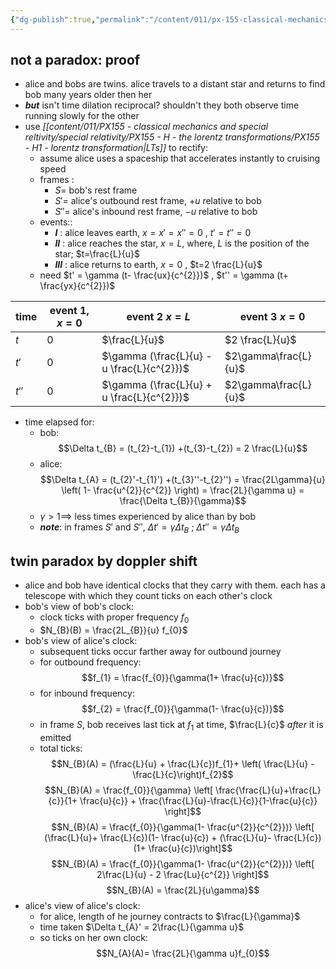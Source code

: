 ```yaml
---
{"dg-publish":true,"permalink":"/content/011/px-155-classical-mechanics-and-special-reltivity/special-relativity/px-155-h-the-lorentz-transformations/px-155-h5-the-twin-paradox/","created":"2024-10-01T18:27:09.778+01:00","updated":"2024-11-26T19:58:39.214+00:00"}
---
```


## not a paradox: proof
- alice and bobs are twins. alice travels to a distant star and returns to find bob many years older then her
- ***but*** isn't time dilation reciprocal? shouldn't they both observe time running slowly for the other
- use *[[content/011/PX155 - classical mechanics and special reltivity/special relativity/PX155 - H - the lorentz transformations/PX155 - H1 - lorentz transformation\|LTs]]* to rectify:
	- assume alice uses a spaceship that accelerates instantly to cruising speed
	- frames :
		- $S =$ bob's rest frame
		- $S'=$ alice's outbound rest frame, $+u$ relative to bob
		- $S''=$ alice's inbound rest frame, $-u$ relative to bob
	- events::
		- **$I$** : alice leaves earth, $x=x'=x''=0$ , $t'=t''=0$
		- **$II$** : alice reaches the star, $x=L$, where, $L$ is the position of the star; $t=\frac{L}{u}$
		- **$III$** : alice returns to earth, $x=0$ , $t=2 \frac{L}{u}$
	- need $t' = \gamma (t- \frac{ux}{c^{2}})$ ,  $t'' = \gamma (t+ \frac{yx}{c^{2}})$

| time  | event 1, $x=0$ | event 2 $x=L$                              | event 3 $x=0$          |
| ----- | -------------- | ------------------------------------------ | ---------------------- |
| $t$   | $0$            | $\frac{L}{u}$                              | $2 \frac{L}{u}$                |
| $t'$  | $0$            | $\gamma (\frac{L}{u} - u \frac{L}{c^{2}})$ | $2\gamma\frac{L}{u}$ |
| $t''$ | $0$            | $\gamma (\frac{L}{u} + u \frac{L}{c^{2}})$ | $2\gamma\frac{L}{u}$ |

- time elapsed for:
	- bob:
$$\Delta t_{B} = (t_{2}-t_{1}) +(t_{3}-t_{2}) = 2 \frac{L}{u}$$
	- alice:
$$\Delta t_{A} = (t_{2}'-t_{1}') +(t_{3}''-t_{2}'') = \frac{2L\gamma}{u} \left( 1- \frac{u^{2}}{c^{2}} \right) = \frac{2L}{\gamma u} =  \frac{\Delta t_{B}}{\gamma}$$
	- $\gamma>1 \implies$ less times experienced by alice than by bob
	- ***note***: in frames $S'$ and $S''$, $\Delta t' = \gamma \Delta t_{B}$ ; $\Delta t'' = \gamma \Delta t_{B}$
## twin paradox by doppler shift
- alice and bob have identical clocks that they carry with them. each has a telescope with which they count ticks on each other's clock
- bob's view of bob's clock:
	- clock ticks with proper frequency $f_{0}$
	- $N_{B}(B) = \frac{2L_{B}}{u} f_{0}$
- bob's view of alice's clock:
	- subsequent ticks occur farther away for outbound journey
	- for outbound frequency:
$$f_{1} = \frac{f_{0}}{\gamma(1+ \frac{u}{c})}$$
	- for inbound frequency:
$$f_{2} = \frac{f_{0}}{\gamma(1- \frac{u}{c})}$$
	- in frame $S$, bob receives last tick at $f_{1}$ at time, $\frac{L}{c}$ *after* it is emitted
	- total ticks:
$$N_{B}(A) = (\frac{L}{u} + \frac{L}{c})f_{1}+ \left( \frac{L}{u} - \frac{L}{c}\right)f_{2}$$
	$$N_{B}(A) = \frac{f_{0}}{\gamma} \left[ \frac{\frac{L}{u}+\frac{L}{c}}{1+ \frac{u}{c}} + \frac{\frac{L}{u}-\frac{L}{c}}{1-\frac{u}{c}} \right]$$
	$$N_{B}(A) = \frac{f_{0}}{\gamma(1- \frac{u^{2}}{c^{2}})} \left[ (\frac{L}{u}+ \frac{L}{c})(1- \frac{u}{c}) + (\frac{L}{u}- \frac{L}{c})(1+ \frac{u}{c})\right]$$
	$$N_{B}(A) = \frac{f_{0}}{\gamma(1- \frac{u^{2}}{c^{2}})} \left[ 2\frac{L}{u} - 2 \frac{Lu}{c^{2}} \right]$$
	$$N_{B}(A) = \frac{2L}{u\gamma}$$
- alice's view of alice's clock:
	- for alice, length of he journey contracts to $\frac{L}{\gamma}$
	- time taken $\Delta t_{A}' = 2\frac{L}{\gamma u}$
	- so ticks on her own clock:
$$N_{A}(A)= \frac{2L}{\gamma u}f_{0}$$
